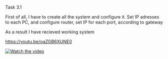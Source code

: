 Task 3.1


First of all, I have to create all the system and configure it. 
Set IP adresses to each PC, and configure router, set IP for each port, according to gateway

As a result I have recieved working system

https://youtu.be/oaZGB6XUNE0



[![Watch the video](https://user-images.githubusercontent.com/58468159/70851998-e396c480-1ea4-11ea-9c95-c045c7e1c95a.jpg)](https://youtu.be/vt5fpE0bzSY)



